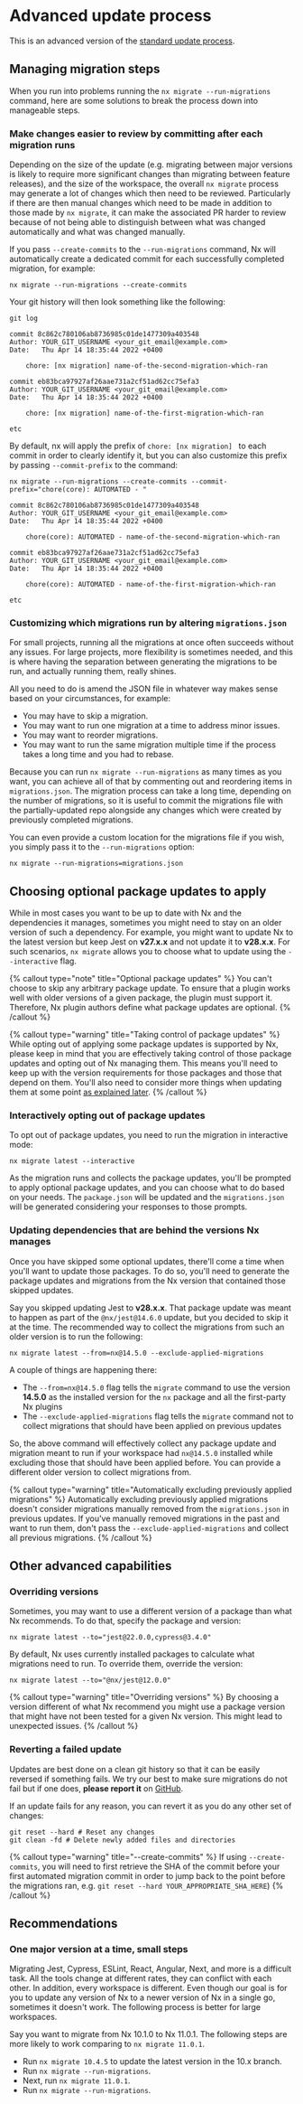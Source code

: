 # Advanced update process

This is an advanced version of the [standard update process](/core-features/automate-updating-dependencies).

## Managing migration steps

When you run into problems running the `nx migrate --run-migrations` command, here are some solutions to break the process down into manageable steps.

### Make changes easier to review by committing after each migration runs

Depending on the size of the update (e.g. migrating between major versions is likely to require more significant changes than migrating between feature releases), and the size of the workspace, the overall `nx migrate` process may generate a lot of changes which then need to be reviewed. Particularly if there are then manual changes which need to be made in addition to those made by `nx migrate`, it can make the associated PR harder to review because of not being able to distinguish between what was changed automatically and what was changed manually.

If you pass `--create-commits` to the `--run-migrations` command, Nx will automatically create a dedicated commit for each successfully completed migration, for example:

```shell
nx migrate --run-migrations --create-commits
```

Your git history will then look something like the following:

```{% command="nx migrate --run-migrations --create-commits" %}
git log

commit 8c862c780106ab8736985c01de1477309a403548
Author: YOUR_GIT_USERNAME <your_git_email@example.com>
Date:   Thu Apr 14 18:35:44 2022 +0400

    chore: [nx migration] name-of-the-second-migration-which-ran

commit eb83bca97927af26aae731a2cf51ad62cc75efa3
Author: YOUR_GIT_USERNAME <your_git_email@example.com>
Date:   Thu Apr 14 18:35:44 2022 +0400

    chore: [nx migration] name-of-the-first-migration-which-ran

etc
```

By default, nx will apply the prefix of `chore: [nx migration] ` to each commit in order to clearly identify it, but you can also customize this prefix by passing `--commit-prefix` to the command:

```shell
nx migrate --run-migrations --create-commits --commit-prefix="chore(core): AUTOMATED - "
```

```{% command='git log' %}
commit 8c862c780106ab8736985c01de1477309a403548
Author: YOUR_GIT_USERNAME <your_git_email@example.com>
Date:   Thu Apr 14 18:35:44 2022 +0400

    chore(core): AUTOMATED - name-of-the-second-migration-which-ran

commit eb83bca97927af26aae731a2cf51ad62cc75efa3
Author: YOUR_GIT_USERNAME <your_git_email@example.com>
Date:   Thu Apr 14 18:35:44 2022 +0400

    chore(core): AUTOMATED - name-of-the-first-migration-which-ran

etc
```

### Customizing which migrations run by altering `migrations.json`

For small projects, running all the migrations at once often succeeds without any issues. For large projects, more flexibility is sometimes needed, and this is where having the separation between generating the migrations to be run, and actually running them, really shines.

All you need to do is amend the JSON file in whatever way makes sense based on your circumstances, for example:

- You may have to skip a migration.
- You may want to run one migration at a time to address minor issues.
- You may want to reorder migrations.
- You may want to run the same migration multiple time if the process takes a long time and you had to rebase.

Because you can run `nx migrate --run-migrations` as many times as you want, you can achieve all of that by commenting out and reordering items in `migrations.json`. The migration process can take a long time, depending on the number of migrations, so it is useful to commit the migrations file with the partially-updated repo alongside any changes which were created by previously completed migrations.

You can even provide a custom location for the migrations file if you wish, you simply pass it to the `--run-migrations` option:

```shell
nx migrate --run-migrations=migrations.json
```

## Choosing optional package updates to apply

While in most cases you want to be up to date with Nx and the dependencies it manages, sometimes you might need to stay on an older version of such a dependency. For example, you might want to update Nx to the latest version but keep Jest on **v27.x.x** and not update it to **v28.x.x**. For such scenarios, `nx migrate` allows you to choose what to update using the `--interactive` flag.

{% callout type="note" title="Optional package updates" %}
You can't choose to skip any arbitrary package update. To ensure that a plugin works well with older versions of a given package, the plugin must support it. Therefore, Nx plugin authors define what package updates are optional.
{% /callout %}

{% callout type="warning" title="Taking control of package updates" %}
While opting out of applying some package updates is supported by Nx, please keep in mind that you are effectively taking control of those package updates and opting out of Nx managing them. This means you'll need to keep up with the version requirements for those packages and those that depend on them. You'll also need to consider more things when updating them at some point [as explained later](#updating-dependencies-that-are-behind-the-versions-nx-manages).
{% /callout %}

### Interactively opting out of package updates

To opt out of package updates, you need to run the migration in interactive mode:

```shell
nx migrate latest --interactive
```

As the migration runs and collects the package updates, you'll be prompted to apply optional package updates, and you can choose what to do based on your needs. The `package.json` will be updated and the `migrations.json` will be generated considering your responses to those prompts.

### Updating dependencies that are behind the versions Nx manages

Once you have skipped some optional updates, there'll come a time when you'll want to update those packages. To do so, you'll need to generate the package updates and migrations from the Nx version that contained those skipped updates.

Say you skipped updating Jest to **v28.x.x**. That package update was meant to happen as part of the `@nx/jest@14.6.0` update, but you decided to skip it at the time. The recommended way to collect the migrations from such an older version is to run the following:

```shell
nx migrate latest --from=nx@14.5.0 --exclude-applied-migrations
```

A couple of things are happening there:

- The `--from=nx@14.5.0` flag tells the `migrate` command to use the version **14.5.0** as the installed version for the `nx` package and all the first-party Nx plugins
- The `--exclude-applied-migrations` flag tells the `migrate` command not to collect migrations that should have been applied on previous updates

So, the above command will effectively collect any package update and migration meant to run if your workspace had `nx@14.5.0` installed while excluding those that should have been applied before. You can provide a different older version to collect migrations from.

{% callout type="warning" title="Automatically excluding previously applied migrations" %}
Automatically excluding previously applied migrations doesn't consider migrations manually removed from the `migrations.json` in previous updates. If you've manually removed migrations in the past and want to run them, don't pass the `--exclude-applied-migrations` and collect all previous migrations.
{% /callout %}

## Other advanced capabilities

### Overriding versions

Sometimes, you may want to use a different version of a package than what Nx recommends. To do that, specify the package and version:

```shell
nx migrate latest --to="jest@22.0.0,cypress@3.4.0"
```

By default, Nx uses currently installed packages to calculate what migrations need to run. To override them, override the version:

```shell
nx migrate latest --to="@nx/jest@12.0.0"
```

{% callout type="warning" title="Overriding versions" %}
By choosing a version different of what Nx recommend you might use a package version that might have not been tested for a given Nx version. This might lead to unexpected issues.
{% /callout %}

### Reverting a failed update

Updates are best done on a clean git history so that it can be easily reversed if something fails. We try our best to make sure migrations do not fail but if one does, **please report it** on [GitHub](https://www.github.com/nrwl/nx/issues/new/).

If an update fails for any reason, you can revert it as you do any other set of changes:

```shell
git reset --hard # Reset any changes
git clean -fd # Delete newly added files and directories
```

{% callout type="warning" title="--create-commits" %}
If using `--create-commits`, you will need to first retrieve the SHA of the commit before your first automated migration commit in order to jump back to the point before the migrations ran, e.g. `git reset --hard YOUR_APPROPRIATE_SHA_HERE`)
{% /callout %}

## Recommendations

### One major version at a time, small steps

Migrating Jest, Cypress, ESLint, React, Angular, Next, and more is a difficult task. All the tools change at different rates, they can conflict with each other. In addition, every workspace is different. Even though our goal is for you to update any version of Nx to a newer version of Nx in a single go, sometimes it doesn't work. The following process is better for large workspaces.

Say you want to migrate from Nx 10.1.0 to Nx 11.0.1. The following steps are more likely to work comparing to `nx migrate 11.0.1`.

- Run `nx migrate 10.4.5` to update the latest version in the 10.x branch.
- Run `nx migrate --run-migrations`.
- Next, run `nx migrate 11.0.1`.
- Run `nx migrate --run-migrations`.
